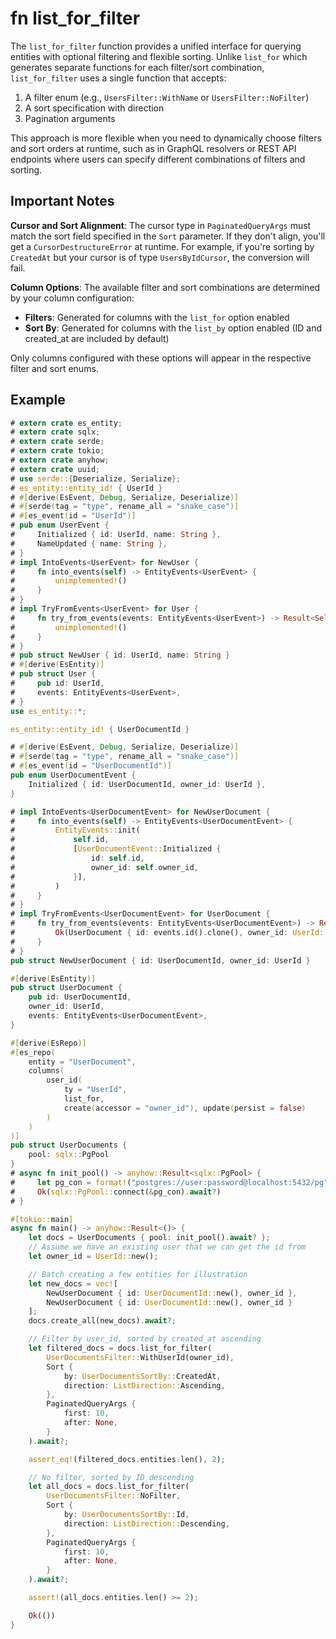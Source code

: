 # fn list_for_filter

The `list_for_filter` function provides a unified interface for querying entities with optional filtering and flexible sorting.
Unlike `list_for` which generates separate functions for each filter/sort combination, `list_for_filter` uses a single function that accepts:

1. A filter enum (e.g., `UsersFilter::WithName` or `UsersFilter::NoFilter`)
2. A sort specification with direction 
3. Pagination arguments

This approach is more flexible when you need to dynamically choose filters and sort orders at runtime, such as in GraphQL resolvers or REST API endpoints where users can specify different combinations of filters and sorting.

## Important Notes

**Cursor and Sort Alignment**: The cursor type in `PaginatedQueryArgs` must match the sort field specified in the `Sort` parameter. If they don't align, you'll get a `CursorDestructureError` at runtime. For example, if you're sorting by `CreatedAt` but your cursor is of type `UsersByIdCursor`, the conversion will fail.

**Column Options**: The available filter and sort combinations are determined by your column configuration:
- **Filters**: Generated for columns with the `list_for` option enabled
- **Sort By**: Generated for columns with the `list_by` option enabled (ID and created_at are included by default)

Only columns configured with these options will appear in the respective filter and sort enums.

## Example

```rust
# extern crate es_entity;
# extern crate sqlx;
# extern crate serde;
# extern crate tokio;
# extern crate anyhow;
# extern crate uuid;
# use serde::{Deserialize, Serialize};
# es_entity::entity_id! { UserId }
# #[derive(EsEvent, Debug, Serialize, Deserialize)]
# #[serde(tag = "type", rename_all = "snake_case")]
# #[es_event(id = "UserId")]
# pub enum UserEvent {
#     Initialized { id: UserId, name: String },
#     NameUpdated { name: String },
# }
# impl IntoEvents<UserEvent> for NewUser {
#     fn into_events(self) -> EntityEvents<UserEvent> {
#         unimplemented!()
#     }
# }
# impl TryFromEvents<UserEvent> for User {
#     fn try_from_events(events: EntityEvents<UserEvent>) -> Result<Self, EsEntityError> {
#         unimplemented!()
#     }
# }
# pub struct NewUser { id: UserId, name: String }
# #[derive(EsEntity)]
# pub struct User {
#     pub id: UserId,
#     events: EntityEvents<UserEvent>,
# }
use es_entity::*;

es_entity::entity_id! { UserDocumentId }

# #[derive(EsEvent, Debug, Serialize, Deserialize)]
# #[serde(tag = "type", rename_all = "snake_case")]
# #[es_event(id = "UserDocumentId")]
pub enum UserDocumentEvent {
    Initialized { id: UserDocumentId, owner_id: UserId },
}

# impl IntoEvents<UserDocumentEvent> for NewUserDocument {
#     fn into_events(self) -> EntityEvents<UserDocumentEvent> {
#         EntityEvents::init(
#             self.id,
#             [UserDocumentEvent::Initialized {
#                 id: self.id,
#                 owner_id: self.owner_id,
#             }],
#         )
#     }
# }
# impl TryFromEvents<UserDocumentEvent> for UserDocument {
#     fn try_from_events(events: EntityEvents<UserDocumentEvent>) -> Result<Self, EsEntityError> {
#         Ok(UserDocument { id: events.id().clone(), owner_id: UserId::new(), events })
#     }
# }
pub struct NewUserDocument { id: UserDocumentId, owner_id: UserId }

#[derive(EsEntity)]
pub struct UserDocument {
    pub id: UserDocumentId,
    owner_id: UserId,
    events: EntityEvents<UserDocumentEvent>,
}

#[derive(EsRepo)]
#[es_repo(
    entity = "UserDocument",
    columns(
        user_id(
            ty = "UserId",
            list_for,
            create(accessor = "owner_id"), update(persist = false)
        )
    )
)]
pub struct UserDocuments {
    pool: sqlx::PgPool
}
# async fn init_pool() -> anyhow::Result<sqlx::PgPool> {
#     let pg_con = format!("postgres://user:password@localhost:5432/pg");
#     Ok(sqlx::PgPool::connect(&pg_con).await?)
# }

#[tokio::main]
async fn main() -> anyhow::Result<()> {
    let docs = UserDocuments { pool: init_pool().await? };
    // Assume we have an existing user that we can get the id from
    let owner_id = UserId::new();

    // Batch creating a few entities for illustration
    let new_docs = vec![
        NewUserDocument { id: UserDocumentId::new(), owner_id },
        NewUserDocument { id: UserDocumentId::new(), owner_id }
    ];
    docs.create_all(new_docs).await?;

    // Filter by user_id, sorted by created_at ascending
    let filtered_docs = docs.list_for_filter(
        UserDocumentsFilter::WithUserId(owner_id),
        Sort {
            by: UserDocumentsSortBy::CreatedAt,
            direction: ListDirection::Ascending,
        },
        PaginatedQueryArgs {
            first: 10,
            after: None,
        }
    ).await?;

    assert_eq!(filtered_docs.entities.len(), 2);

    // No filter, sorted by ID descending  
    let all_docs = docs.list_for_filter(
        UserDocumentsFilter::NoFilter,
        Sort {
            by: UserDocumentsSortBy::Id,
            direction: ListDirection::Descending,
        },
        PaginatedQueryArgs {
            first: 10,
            after: None,
        }
    ).await?;

    assert!(all_docs.entities.len() >= 2);

    Ok(())
}
```
